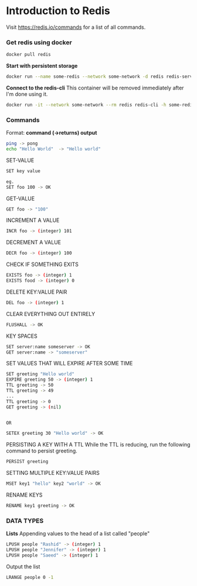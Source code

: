 # Introduction to Redis
Visit https://redis.io/commands for a list of all commands.


### Get redis using docker
```bash
docker pull redis
```

**Start with persistent storage**
```bash
docker run --name some-redis --network some-network -d redis redis-server --appendonly yes
```

**Connect to the redis-cli**
This container will be removed immediately after I'm done using it.
```bash
docker run -it --network some-network --rm redis redis-cli -h some-redis
```

### Commands
Format: **command (->returns) output**

```bash
ping -> pong
echo "Hello World"  -> "Hello world"
```

SET-VALUE
```bash
SET key value

eg.
SET foo 100 -> OK
```

GET-VALUE
```bash
GET foo -> "100"
```

INCREMENT A VALUE
```bash
INCR foo -> (integer) 101
```

DECREMENT A VALUE
```bash
DECR foo -> (integer) 100
```

CHECK IF SOMETHING EXITS
```bash
EXISTS foo -> (integer) 1
EXISTS food -> (integer) 0
```

DELETE KEY:VALUE PAIR
```bash
DEL foo -> (integer) 1
```

CLEAR EVERYTHING OUT ENTIRELY
```bash
FLUSHALL -> OK
```

KEY SPACES
```bash
SET server:name someserver -> OK
GET server:name -> "someserver"
```

SET VALUES THAT WILL EXPIRE AFTER SOME TIME
```bash
SET greeting "Hello world" 
EXPIRE greeting 50 -> (integer) 1
TTL greeting -> 50
TTL greeting -> 49
...
TTL greeting -> 0
GET greeting -> (nil)


OR 

SETEX greeting 30 "Hello world" -> OK
```

PERSISTING A KEY WITH A TTL
While the TTL is reducing, run the following command to persist greeting.

```bash
PERSIST greeting
```

SETTING MULTIPLE KEY:VALUE PAIRS
```bash
MSET key1 "hello" key2 "world" -> OK
```

RENAME KEYS
```bash
RENAME key1 greeting -> OK
```


### DATA TYPES

**Lists**
Appending values to the head of a list called "people"
```bash
LPUSH people "Rashid" -> (integer) 1
LPUSH people "Jennifer" -> (integer) 1
LPUSH people "Saeed" -> (integer) 1
```

Output the list
```bash
LRANGE people 0 -1
```

